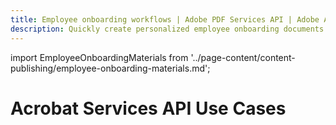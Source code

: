 ```yaml
---
title: Employee onboarding workflows | Adobe PDF Services API | Adobe Acrobat Services
description: Quickly create personalized employee onboarding documents with Adobe Acrobat Services. Our PDF Services API helps you create, convert, OCR PDFs and more. Free 6-month trial. Learn more today.
---
```


import EmployeeOnboardingMaterials from '../page-content/content-publishing/employee-onboarding-materials.md';

<Hero slots="heading" variant="fullwidth" theme="dark"  customLayout className="herobgImage Hero-Banner" />

# Acrobat Services API Use Cases

<MenuWrapperComponent  menuItem= 'subMenuPages'  slots="content"  repeat="1" theme="lightest" className="Employee-Onboarding-Materials"/>

<EmployeeOnboardingMaterials />
